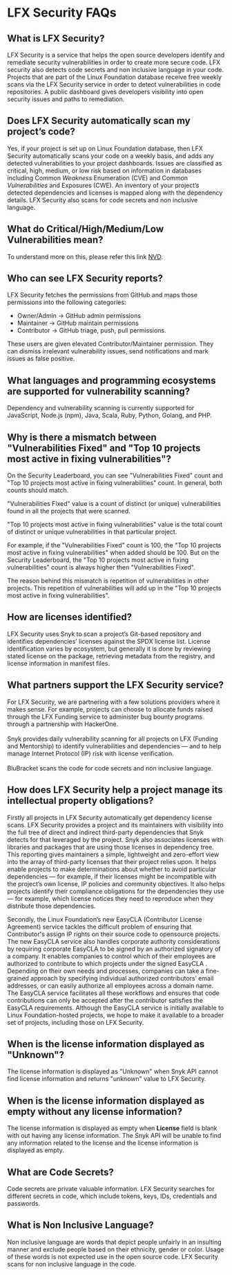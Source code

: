 # LFX Security FAQs

## What is LFX Security? <a href="#vulnerabilitydetectionfaqs-whatiscommunitybridgevulnerabilitydetection" id="vulnerabilitydetectionfaqs-whatiscommunitybridgevulnerabilitydetection"></a>

LFX Security is a service that helps the open source developers identify and remediate security vulnerabilities in order to create more secure code. LFX security also detects code secrets and non inclusive language in your code. Projects that are part of the Linux Foundation database receive free weekly scans via the LFX Security service in order to detect vulnerabilities in code repositories. A public dashboard gives developers visibility into open security issues and paths to remediation.

## Does LFX Security automatically scan my project’s code? <a href="#vulnerabilitydetectionfaqs-doescommunitybridgeautomaticallyscanmyprojectscode" id="vulnerabilitydetectionfaqs-doescommunitybridgeautomaticallyscanmyprojectscode"></a>

Yes, if your project is set up on Linux Foundation database, then LFX Security automatically scans your code on a weekly basis, and adds any detected vulnerabilities to your project dashboards. Issues are classified as critical, high, medium, or low risk based on information in databases including  Common _Weakness_ Enumeration (CVE) and Common _Vulnerabilities_ and Exposures (CWE). An inventory of your project’s detected dependencies and licenses is mapped along with the dependency details. LFX Security also scans for code secrets and non inclusive language.&#x20;

## What do Critical/High/Medium/Low Vulnerabilities mean?

To understand more on this, please refer this link [NVD](https://nvd.nist.gov/vuln-metrics/cvss).&#x20;

## Who can see LFX Security  reports?

LFX Security fetches the permissions from GitHub and maps those permissions into the following categories:&#x20;

* Owner/Admin -> GitHub admin permissions
* Maintainer -> GitHub maintain permissions&#x20;
* Contributor -> GitHub triage, push, pull permissions.&#x20;

These users are given elevated Contributor/Maintainer permission. They can dismiss irrelevant vulnerability issues, send notifications and mark issues as false positive.

## What languages and programming ecosystems are supported for vulnerability scanning? <a href="#vulnerabilitydetectionfaqs-whatlanguagesandprogrammingecosystemsaresupportedforscanning" id="vulnerabilitydetectionfaqs-whatlanguagesandprogrammingecosystemsaresupportedforscanning"></a>

Dependency and vulnerability scanning is currently supported for JavaScript, Node.js (npm), Java, Scala, Ruby, Python, Golang, and PHP.

## Why is there a mismatch between "Vulnerabilities Fixed" and "Top 10 projects most active in fixing vulnerabilities"? <a href="#vulnerabilitydetectionfaqs-howarelicensesidentified" id="vulnerabilitydetectionfaqs-howarelicensesidentified"></a>

On the Security Leaderboard, you can see "Vulnerabilities Fixed" count and "Top 10 projects most active in fixing vulnerabilities" count. In general, both counts should match.&#x20;

"Vulnerabilities Fixed" value is a count of distinct (or unique) vulnerabilities found in all the projects that were scanned.

"Top 10 projects most active in fixing vulnerabilities" value is the total count of distinct or unique vulnerabilities in that particular project.&#x20;

For example, if the "Vulnerabilities Fixed" count is 100, the "Top 10 projects most active in fixing vulnerabilities" when added should be 100. But on the Security Leaderboard, the "Top 10 projects most active in fixing vulnerabilities" count is always higher then "Vulnerabilities Fixed".&#x20;

The reason behind this mismatch is repetition of vulnerabilities in other projects. This repetition of vulnerabilities will add up in the "Top 10 projects most active in fixing vulnerabilities".

## How are licenses identified? <a href="#vulnerabilitydetectionfaqs-howarelicensesidentified" id="vulnerabilitydetectionfaqs-howarelicensesidentified"></a>

LFX Security uses Snyk to scan a project’s Git-based repository and identifies dependencies’ licenses against the SPDX license list. License identification varies by ecosystem, but generally it is done by reviewing stated license on the package, retrieving metadata from the registry, and license information in manifest files.

## What partners support the LFX Security service? <a href="#vulnerabilitydetectionfaqs-whatpartnerssupportthecommunitybridgevulnerabilitydetectionservice" id="vulnerabilitydetectionfaqs-whatpartnerssupportthecommunitybridgevulnerabilitydetectionservice"></a>

For LFX Security, we are partnering with a few solutions providers where it makes sense. For example, projects can choose to allocate funds raised through the LFX Funding service to administer bug bounty programs through a partnership with HackerOne. \
\
Snyk provides daily vulnerability scanning for all projects on LFX (Funding and Mentorship) to identify vulnerabilities and dependencies — and to help manage Internet Protocol (IP) risk with license verification.\
\
BluBracket scans the code for code secrets and non inclusive language.&#x20;

## How does LFX Security help a project manage its intellectual property obligations? <a href="#vulnerabilitydetectionfaqs-howdoescommunitybridgehelpaprojectmanageitsintellectualpropertyobligation" id="vulnerabilitydetectionfaqs-howdoescommunitybridgehelpaprojectmanageitsintellectualpropertyobligation"></a>

Firstly all projects in LFX Security automatically get dependency license scans. LFX Security  provides a project and its maintainers with visibility into the full tree of direct and indirect third-party dependencies that Snyk detects for that leveraged by the project. Snyk also associates licenses with libraries and packages that are using those licenses in dependency tree. This reporting gives maintainers a simple, lightweight and zero-effort view into the array of third-party licenses that their project relies upon. It helps enable projects to make determinations about whether to avoid particular dependencies — for example, if their licenses might be incompatible with the project’s own license, IP policies and community objectives. It also helps projects identify their compliance obligations for the dependencies they use — for example, which license notices they need to reproduce when they distribute those dependencies.

Secondly, the Linux Foundation’s new EasyCLA (Contributor License Agreement) service tackles the difficult problem of ensuring that Contributor's assign IP rights on their source code to opensource projects. The new EasyCLA service also handles corporate authority considerations by requiring corporate EasyCLA to be signed by an authorized signatory of a company. It enables companies to control which of their employees are authorized to contribute to which projects under the signed EasyCLA . Depending on their own needs and processes, companies can take a fine-grained approach by specifying individual authorized contributors’ email addresses, or can easily authorize all employees across a domain name. The EasyCLA service facilitates all these workflows and ensures that code contributions can only be accepted after the contributor satisfies the EasyCLA requirements. Although the EasyCLA service is initially available to Linux Foundation-hosted projects, we hope to make it available to a broader set of projects, including those on LFX Security.

## When is the license information displayed as "Unknown"? <a href="#vulnerabilitydetectionfaqs-howdoescommunitybridgehelpaprojectmanageitsintellectualpropertyobligation" id="vulnerabilitydetectionfaqs-howdoescommunitybridgehelpaprojectmanageitsintellectualpropertyobligation"></a>

The license information is displayed as "Unknown" when Snyk API cannot find license information and returns "unknown" value to LFX Security.

## When is the license information displayed as empty without any license information? <a href="#vulnerabilitydetectionfaqs-howdoescommunitybridgehelpaprojectmanageitsintellectualpropertyobligation" id="vulnerabilitydetectionfaqs-howdoescommunitybridgehelpaprojectmanageitsintellectualpropertyobligation"></a>

The license information is displayed as empty when **License** field is blank with out having any license information. The Snyk API will be unable to find any information related to the license and the license information is displayed as empty.

## What are Code Secrets?

Code secrets are private valuable information. LFX Security searches for different secrets in code, which include tokens, keys, IDs, credentials and passwords.

## What is Non Inclusive Language?

Non inclusive language are words that depict people unfairly in an insulting manner and exclude people based on their ethnicity, gender or color. Usage of these words is not expected use in the open source code. LFX Security scans for non inclusive language in the code.&#x20;
